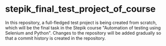 # stepik_final_test_project_of_course
In this repository, a full-fledged test project is being created from scratch, which will be the final task in the Stepik course "Automation of testing using Selenium and Python". Changes to the repository will be added gradually so that a commit history is created in the repository.

